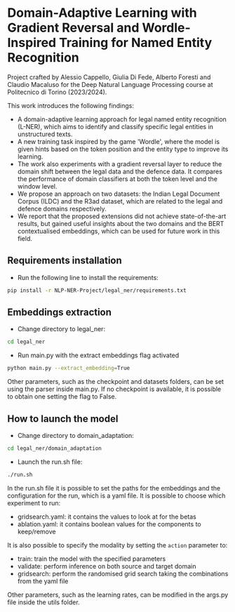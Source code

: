 # Domain-Adaptive Learning with Gradient Reversal and Wordle-Inspired Training for Named Entity Recognition
Project crafted by Alessio Cappello, Giulia Di Fede, Alberto Foresti and Claudio Macaluso for the Deep Natural Language Processing course at Politecnico di Torino (2023/2024).

This work introduces the following findings:
- A domain-adaptive learning approach for legal named entity recognition (L-NER), which aims to identify and classify specific legal entities in unstructured texts.
- A new training task inspired by the game 'Wordle', where the model is given hints based on the token position and the entity type to improve its learning.
- The work also experiments with a gradient reversal layer to reduce the domain shift between the legal data and the defence data. It compares the performance of domain classifiers at both the token level and the window level.
- We propose an approach on two datasets: the Indian Legal Document Corpus (ILDC) and the R3ad dataset, which are related to the legal and defence domains respectively.
- We report that the proposed extensions did not achieve state-of-the-art results, but gained useful insights about the two domains and the BERT contextualised embeddings, which can be used for future work in this field.

## Requirements installation
- Run the following line to install the requirements:
```bash
pip install -r NLP-NER-Project/legal_ner/requirements.txt
```

## Embeddings extraction
- Change directory to legal_ner:
``` bash
cd legal_ner
```
- Run main.py with the extract embeddings flag activated
```bash
python main.py --extract_embedding=True
```
Other parameters, such as the checkpoint and datasets folders, can be set using the parser inside main.py. If no checkpoint is available, it is possible to obtain one setting the flag to False.

## How to launch the model
- Change directory to domain_adaptation:
``` bash
cd legal_ner/domain_adaptation
```
- Launch the run.sh file:
``` bash
./run.sh
```
In the run.sh file it is possible to set the paths for the embeddings and the configuration for the run, which is a yaml file. It is possible to choose which experiment to run:
- gridsearch.yaml: it contains the values to look at for the betas
- ablation.yaml: it contains boolean values for the components to keep/remove
 
It is also possible to specify the modality by setting the `action` parameter to:
- train: train the model with the specified parameters
- validate: perform inference on both source and target domain
- gridsearch: perform the randomised grid search taking the combinations from the yaml file

Other parameters, such as the learning rates, can be modified in the args.py file inside the utils folder.
